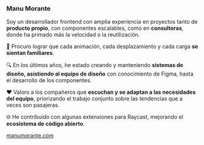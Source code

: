 ### Manu Morante

Soy un desarrollador frontend con amplia experiencia en proyectos tanto de **producto propio**, con componentes escalables, como en **consultoras**, donde ha primado más la velocidad o la reutilización.

🎨 Procuro lograr que cada animación, cada desplazamiento y cada carga **se sientan familiares**.

🔍 En los últimos años, he estado creando y manteniendo **sistemas de diseño, asistiendo al equipo de diseño** con conocimiento de Figma, hasta el desarrollo de los componentes.

❤️ Valoro a los compañeros que **escuchan y se adaptan a las necesidades del equipo**, priorizando el trabajo conjunto sobre las tendencias que a veces son pasajeras.

🌐 He contribuido con algunas extensiones para Raycast, mejorando el **ecosistema de código abierto**.

[manumorante.com](https://manumorante.com)
